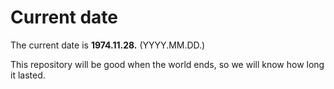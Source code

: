 # Current date

The current date is **1974.11.28.** (YYYY.MM.DD.)

This repository will be good when the world ends, so we will know how long it lasted.